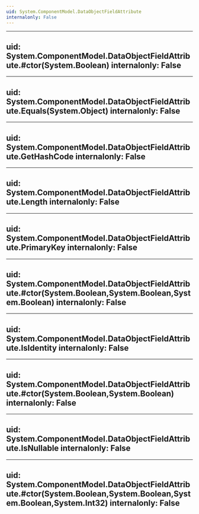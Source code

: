 ```yaml
---
uid: System.ComponentModel.DataObjectFieldAttribute
internalonly: False
---
```


---
uid: System.ComponentModel.DataObjectFieldAttribute.#ctor(System.Boolean)
internalonly: False
---

---
uid: System.ComponentModel.DataObjectFieldAttribute.Equals(System.Object)
internalonly: False
---

---
uid: System.ComponentModel.DataObjectFieldAttribute.GetHashCode
internalonly: False
---

---
uid: System.ComponentModel.DataObjectFieldAttribute.Length
internalonly: False
---

---
uid: System.ComponentModel.DataObjectFieldAttribute.PrimaryKey
internalonly: False
---

---
uid: System.ComponentModel.DataObjectFieldAttribute.#ctor(System.Boolean,System.Boolean,System.Boolean)
internalonly: False
---

---
uid: System.ComponentModel.DataObjectFieldAttribute.IsIdentity
internalonly: False
---

---
uid: System.ComponentModel.DataObjectFieldAttribute.#ctor(System.Boolean,System.Boolean)
internalonly: False
---

---
uid: System.ComponentModel.DataObjectFieldAttribute.IsNullable
internalonly: False
---

---
uid: System.ComponentModel.DataObjectFieldAttribute.#ctor(System.Boolean,System.Boolean,System.Boolean,System.Int32)
internalonly: False
---
